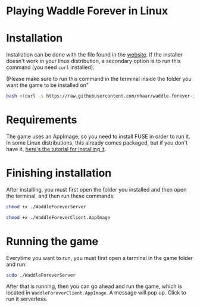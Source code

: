 # Playing Waddle Forever in Linux

# Installation
Installation can be done with the file found in the [website](https://waddleforever.com/). If the installer doesn't work in your linux distribution, a secondary option is to run this command (you need `curl` installed):

(Please make sure to run this command in the terminal inside the folder you want the game to be installed on"

```bash
bash <(curl -s https://raw.githubusercontent.com/nhaar/waddle-forever-installer/master/install.sh)
```

# Requirements

The game uses an AppImage, so you need to install FUSE in order to run it. In some Linux distributions, this already comes packaged, but if you don't have it, [here's the tutorial for installing it](https://github.com/appimage/appimagekit/wiki/fuse).

# Finishing installation

After installing, you must first open the folder you installed and then open the terminal, and then run these commands:

```bash
chmod +x ./WaddleForeverServer
```
```bash
chmod +x ./WaddleForeverClient.AppImage
```

# Running the game

Everytime you want to run, you must first open a terminal in the game folder and run:

```bash
sudo ./WaddleForeverServer
```

After that is running, then you can go ahead and run the game, which is located in `WaddleForeverClient.AppImage`. A message will pop up. Click to run it serverless.
